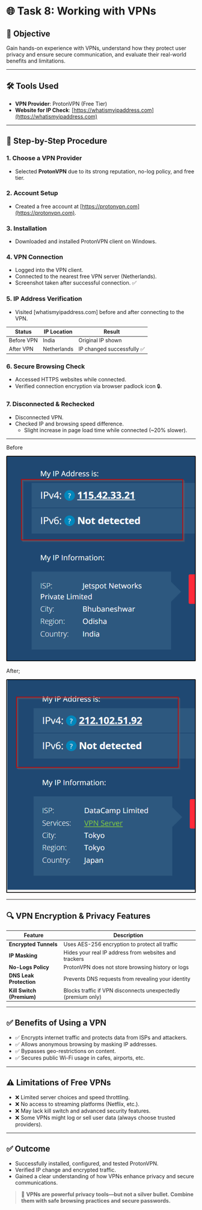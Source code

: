 # 🌐 Task 8: Working with VPNs

## 🎯 Objective
Gain hands-on experience with VPNs, understand how they protect user privacy and ensure secure communication, and evaluate their real-world benefits and limitations.

---

## 🛠️ Tools Used
- **VPN Provider**: ProtonVPN (Free Tier)
- **Website for IP Check**: [https://whatismyipaddress.com](https://whatismyipaddress.com)

---

## 🧪 Step-by-Step Procedure

### 1. Choose a VPN Provider
- Selected **ProtonVPN** due to its strong reputation, no-log policy, and free tier.

### 2. Account Setup
- Created a free account at [https://protonvpn.com](https://protonvpn.com).

### 3. Installation
- Downloaded and installed ProtonVPN client on Windows.

### 4. VPN Connection
- Logged into the VPN client.
- Connected to the nearest free VPN server (Netherlands).
- Screenshot taken after successful connection. ✅

### 5. IP Address Verification
- Visited [whatismyipaddress.com] before and after connecting to the VPN.

| Status         | IP Location         | Result                       |
|----------------|---------------------|------------------------------|
| Before VPN     | India               | Original IP shown            |
| After VPN      | Netherlands         | IP changed successfully ✅    |

### 6. Secure Browsing Check
- Accessed HTTPS websites while connected.
- Verified connection encryption via browser padlock icon 🔒.

### 7. Disconnected & Rechecked
- Disconnected VPN.
- Checked IP and browsing speed difference.
  - Slight increase in page load time while connected (~20% slower).

---

Before

  ![image](https://github.com/OmmAshutosh/EL_Internship_Task-8/blob/4c1564570461cab4e46e28b3f0f44146215eb6d0/Before%20-%20IPv4.png)


  
After;


  ![image](https://github.com/OmmAshutosh/EL_Internship_Task-8/blob/4c1564570461cab4e46e28b3f0f44146215eb6d0/After%20-%20IPv4.png)

  
---

## 🔍 VPN Encryption & Privacy Features

| Feature                   | Description                                                                 |
|---------------------------|-----------------------------------------------------------------------------|
| **Encrypted Tunnels**      | Uses AES-256 encryption to protect all traffic                             |
| **IP Masking**             | Hides your real IP address from websites and trackers                      |
| **No-Logs Policy**         | ProtonVPN does not store browsing history or logs                          |
| **DNS Leak Protection**    | Prevents DNS requests from revealing your identity                         |
| **Kill Switch (Premium)**  | Blocks traffic if VPN disconnects unexpectedly (premium only)              |

---

## ✅ Benefits of Using a VPN

- ✅ Encrypts internet traffic and protects data from ISPs and attackers.
- ✅ Allows anonymous browsing by masking IP addresses.
- ✅ Bypasses geo-restrictions on content.
- ✅ Secures public Wi-Fi usage in cafes, airports, etc.

---

## ⚠️ Limitations of Free VPNs

- ❌ Limited server choices and speed throttling.
- ❌ No access to streaming platforms (Netflix, etc.).
- ❌ May lack kill switch and advanced security features.
- ❌ Some VPNs might log or sell user data (always choose trusted providers).

---

## ✅ Outcome
- Successfully installed, configured, and tested ProtonVPN.
- Verified IP change and encrypted traffic.
- Gained a clear understanding of how VPNs enhance privacy and secure communications.

> 🔐 **VPNs are powerful privacy tools—but not a silver bullet. Combine them with safe browsing practices and secure passwords.**

